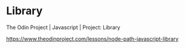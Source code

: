 # Library

The Odin Project | Javascript | Project: Library

https://www.theodinproject.com/lessons/node-path-javascript-library
